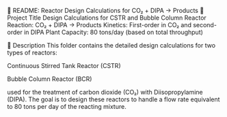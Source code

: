 📘 README: Reactor Design Calculations for CO₂ + DIPA → Products
📌 Project Title
Design Calculations for CSTR and Bubble Column Reactor
Reaction: CO₂ + DIPA → Products
Kinetics: First-order in CO₂ and second-order in DIPA
Plant Capacity: 80 tons/day (based on total throughput)

📄 Description
This folder contains the detailed design calculations for two types of reactors:

Continuous Stirred Tank Reactor (CSTR)

Bubble Column Reactor (BCR)

used for the treatment of carbon dioxide (CO₂) with Diisopropylamine (DIPA). The goal is to design these reactors to handle a flow rate equivalent to 80 tons per day of the reacting mixture.

